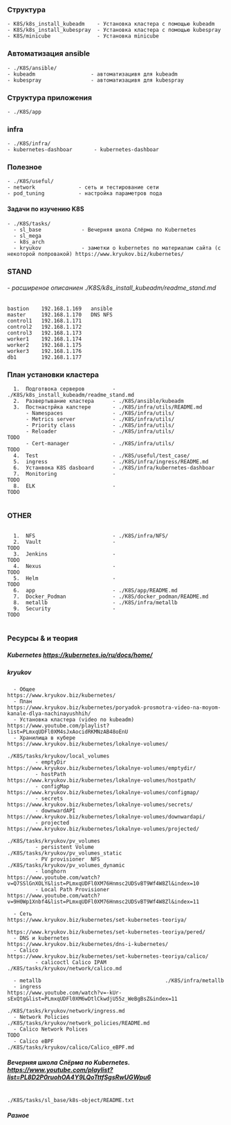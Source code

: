 ### Структура 
    - K8S/k8s_install_kubeadm    - Установка кластера с помощью kubeadm
    - K8S/k8s_install_kubespray  - Установка кластера с помощью kubespray
    - K8S/minicube               - Установка minicube            

### Aвтоматизация ansible
    - ./K8S/ansible/
    - kubeadm                  - автоматизацивя для kubeadm
    - kubespray                - автоматизацивя для kubespray

### Структура приложения 
    - ./K8S/app

### infra
    - ./K8S/infra/
    - kubernetes-dashboar       - kubernetes-dashboar
     
### Полезное
    - ./K8S/useful/
    - network              - сеть и тестирование сети
    - pod_tuning           - настройка параметров пода
           
#### Задачи по изучению K8S
    - ./K8S/tasks/
      - sl_base             - Вечерняя школа Слёрма по Kubernetes
      - sl_mega
      - k8s_arch
      - kryukov             - заметки о kubernetes по материалам сайта (с некоторой попровакой) https://www.kryukov.biz/kubernetes/ 

### STAND
######   - расширеное описаниен ./K8S/k8s_install_kubeadm/readme_stand.md
```
bastion    192.168.1.169   ansible
master     192.168.1.170   DNS NFS      
control1   192.168.1.171
control2   192.168.1.172
control3   192.168.1.173
worker1    192.168.1.174
worker2    192.168.1.175
worker3    192.168.1.176
db1        192.168.1.177
```

### План установки кластера 
```
  1.  Подготвока серверов         - ./K8S/k8s_install_kubeadm/readme_stand.md
  2.  Развертывание кластера      - ./K8S/ansible/kubeadm 
  3.  Постнастрйка калстере       - ./K8S/infra/utils/README.md
      - Namespaces                - ./K8S/infra/utils/ 
      - Metrics server            - ./K8S/infra/utils/  
      - Priority class            - ./K8S/infra/utils/
      - Reloader                  - ./K8S/infra/utils/                                     TODO
      - Cert-manager              - ./K8S/infra/utils/                                     TODO
  4.  Test                        - ./K8S/useful/test_case/
  5.  ingress                     - ./K8S/infra/ingress/README.md
  6.  Устанвока K8S dasboard      - ./K8S/infra/kubernetes-dashboar
  7.  Monitoring                  -                                                        TODO
  8.  ELK                         -                                                        TODO
  
```  
### OTHER 
```

  1.  NFS                         - ./K8S/infra/NFS/
  2.  Vault                       -                                                        TODO
  3.  Jenkins                     -                                                        TODO
  4.  Nexus                       -                                                        TODO
  5.  Helm                        -                                                        TODO
  6.  арр                         - ./K8S/app/README.md
  7.  Docker_Podman               - ./K8S/docker_podman/README.md
  8.  metallb                     - ./K8S/infra/metallb
  9.  Security                    -                                                        TODO
     
```
### Ресурсы & и теория
##### Kubernetes                                           https://kubernetes.io/ru/docs/home/

##### kryukov
```
  - Общее                                          https://www.kryukov.biz/kubernetes/
  - План                                           https://www.kryukov.biz/kubernetes/poryadok-prosmotra-video-na-moyom-kanale-dlya-nachinayushhih/
  - Установка кластера (video по kubeadm)          https://www.youtube.com/playlist?list=PLmxqUDFl0XM4sJxAocidRKMNzAB48oEnU
  - Хранилища в кубере                             https://www.kryukov.biz/kubernetes/lokalnye-volumes/
                                                   ./K8S/tasks/kryukov/local_volumes
         - emptyDir                                https://www.kryukov.biz/kubernetes/lokalnye-volumes/emptydir/
         - hostPath                                https://www.kryukov.biz/kubernetes/lokalnye-volumes/hostpath/
         - configMap                               https://www.kryukov.biz/kubernetes/lokalnye-volumes/configmap/
         - secrets                                 https://www.kryukov.biz/kubernetes/lokalnye-volumes/secrets/
         - downwardAPI                             https://www.kryukov.biz/kubernetes/lokalnye-volumes/downwardapi/
         - projected                               https://www.kryukov.biz/kubernetes/lokalnye-volumes/projected/
                                                   ./K8S/tasks/kryukov/pv_volumes
         - persistent Volume                       ./K8S/tasks/kryukov/pv_volumes_static
         - PV provisioner  NFS                     ./K8S/tasks/kryukov/pv_volumes_dynamic  
         - longhorn                                https://www.youtube.com/watch?v=Q7SSlGnXOLY&list=PLmxqUDFl0XM76Hnmsc2UDSvBT9Wf4W8Zl&index=10
         - Local Path Provisioner                  https://www.youtube.com/watch?v=9H0Wp1Xnbf4&list=PLmxqUDFl0XM76Hnmsc2UDSvBT9Wf4W8Zl&index=11

  - Сеть                                           https://www.kryukov.biz/kubernetes/set-kubernetes-teoriya/ 
                                                   https://www.kryukov.biz/kubernetes/set-kubernetes-teoriya/pered/
  - DNS и kubernetes                               https://www.kryukov.biz/kubernetes/dns-i-kubernetes/
  - Calico                                         https://www.kryukov.biz/kubernetes/set-kubernetes-teoriya/calico/	
         - calicoctl Calico IPAM                   ./K8S/tasks/kryukov/network/calico.md

  - metallb                                        ./K8S/infra/metallb
  - ingress                                        https://www.youtube.com/watch?v=-kUr-sExQtg&list=PLmxqUDFl0XM6wDtlCkwdjU55z_WeBgBsZ&index=11
                                                   ./K8S/tasks/kryukov/network/ingress.md
  - Network Policies                               ./K8S/tasks/kryukov/network_policies/README.md       
  - Calico Network Polices                                                                                                                      TODO
  - Calico eBPF                                    ./K8S/tasks/kryukov/calico/Calico_eBPF.md
```

##### Вечерняя школа Слёрма по Kubernetes.                  https://www.youtube.com/playlist?list=PL8D2P0ruohOA4Y9LQoTttfSgsRwUGWpu6
```
                                                   ./K8S/tasks/sl_base/k8s-object/README.txt
```

#####   Разное 

